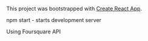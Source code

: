 This project was bootstrapped with [Create React App](https://github.com/facebook/create-react-app).

npm start - starts development server

Using Foursquare API
